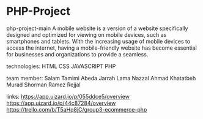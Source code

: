 # PHP-Project
php-project-main
A mobile website is a version of a website specifically designed and optimized for viewing on mobile devices, such as smartphones and tablets. With the increasing usage of mobile devices to access the internet, having a mobile-friendly website has become essential for businesses and organizations to provide a seamless.

technologies:
HTML
CSS
JAVASCRIPT
PHP

team member:
Salam Tamimi
Abeda Jarrah
Lama Nazzal
Ahmad Khatatbeh
Murad Shorman
Ramez Rejjal

links:
https://app.uizard.io/p/055ddce5/overview
https://app.uizard.io/p/44c87284/overview
https://trello.com/b/T5aHq8jC/group3-ecommerce-php
